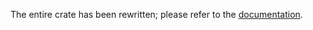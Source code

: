 The entire crate has been rewritten; please refer to the
[documentation](https://docs.rs/refinement-types).
